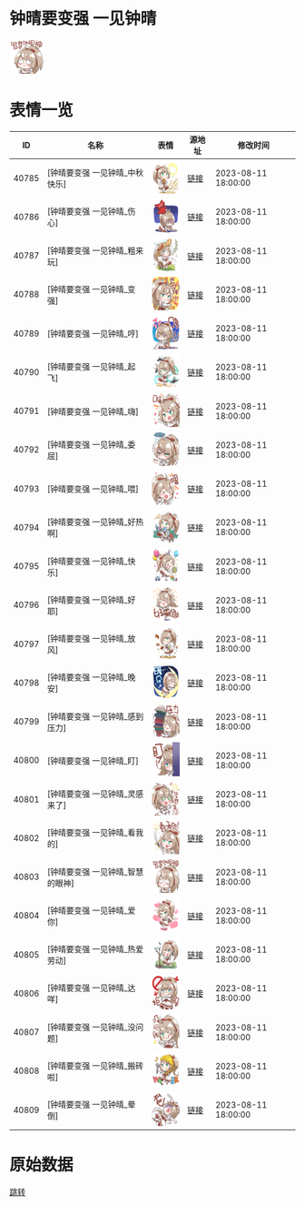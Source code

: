 # 钟晴要变强 一见钟晴

<img src="./cover.png" height="60" alt="cover" />

# 表情一览

|ID|名称|表情|源地址|修改时间|
|----|----|----|----|----|
|40785|[钟晴要变强 一见钟晴_中秋快乐]|<img src="./pic/040785_%5B钟晴要变强 一见钟晴_中秋快乐%5D.png" height="60" alt="中秋快乐"/>|[链接](https://i0.hdslb.com/bfs/garb/6fd0a36ce6d4ccac936a8ee2dde3e30b740b1198.png)|2023-08-11 18:00:00|
|40786|[钟晴要变强 一见钟晴_伤心]|<img src="./pic/040786_%5B钟晴要变强 一见钟晴_伤心%5D.png" height="60" alt="伤心"/>|[链接](https://i0.hdslb.com/bfs/garb/f8a4035e88c9c167545b9e9b15b966729bb00760.png)|2023-08-11 18:00:00|
|40787|[钟晴要变强 一见钟晴_粗来玩]|<img src="./pic/040787_%5B钟晴要变强 一见钟晴_粗来玩%5D.png" height="60" alt="粗来玩"/>|[链接](https://i0.hdslb.com/bfs/garb/1ce17a8102cf154c87aa131ddd2bb64e249f5921.png)|2023-08-11 18:00:00|
|40788|[钟晴要变强 一见钟晴_变强]|<img src="./pic/040788_%5B钟晴要变强 一见钟晴_变强%5D.png" height="60" alt="变强"/>|[链接](https://i0.hdslb.com/bfs/garb/563873f8ca5ddc963f66e4e2dd1a00cf6bb0cd30.png)|2023-08-11 18:00:00|
|40789|[钟晴要变强 一见钟晴_哼]|<img src="./pic/040789_%5B钟晴要变强 一见钟晴_哼%5D.png" height="60" alt="哼"/>|[链接](https://i0.hdslb.com/bfs/garb/31661b8c24e05347ba4d2458bc8ef0960bdb32e9.png)|2023-08-11 18:00:00|
|40790|[钟晴要变强 一见钟晴_起飞]|<img src="./pic/040790_%5B钟晴要变强 一见钟晴_起飞%5D.png" height="60" alt="起飞"/>|[链接](https://i0.hdslb.com/bfs/garb/297c2a20f0c8b54acf93136e4650e957ec66d5c3.png)|2023-08-11 18:00:00|
|40791|[钟晴要变强 一见钟晴_嗨]|<img src="./pic/040791_%5B钟晴要变强 一见钟晴_嗨%5D.png" height="60" alt="嗨"/>|[链接](https://i0.hdslb.com/bfs/garb/844b2428fd97dbe2b6318e1c75e645016361cdbf.png)|2023-08-11 18:00:00|
|40792|[钟晴要变强 一见钟晴_委屈]|<img src="./pic/040792_%5B钟晴要变强 一见钟晴_委屈%5D.png" height="60" alt="委屈"/>|[链接](https://i0.hdslb.com/bfs/garb/3cb1f171b6bc0b163a33cefca89c133788c5bf65.png)|2023-08-11 18:00:00|
|40793|[钟晴要变强 一见钟晴_喂]|<img src="./pic/040793_%5B钟晴要变强 一见钟晴_喂%5D.png" height="60" alt="喂"/>|[链接](https://i0.hdslb.com/bfs/garb/e53eb5ce31804beda4bc3dc6257733564f7a31e0.png)|2023-08-11 18:00:00|
|40794|[钟晴要变强 一见钟晴_好热啊]|<img src="./pic/040794_%5B钟晴要变强 一见钟晴_好热啊%5D.png" height="60" alt="好热啊"/>|[链接](https://i0.hdslb.com/bfs/garb/d041f2ac74c366d8735303e6be80448af0b48150.png)|2023-08-11 18:00:00|
|40795|[钟晴要变强 一见钟晴_快乐]|<img src="./pic/040795_%5B钟晴要变强 一见钟晴_快乐%5D.png" height="60" alt="快乐"/>|[链接](https://i0.hdslb.com/bfs/garb/a08165d227a213991d820395debe4f0d53ea7a77.png)|2023-08-11 18:00:00|
|40796|[钟晴要变强 一见钟晴_好耶]|<img src="./pic/040796_%5B钟晴要变强 一见钟晴_好耶%5D.png" height="60" alt="好耶"/>|[链接](https://i0.hdslb.com/bfs/garb/60aff5da8c4be7bb632ba5e8bb36a467d5c0c38c.png)|2023-08-11 18:00:00|
|40797|[钟晴要变强 一见钟晴_放风]|<img src="./pic/040797_%5B钟晴要变强 一见钟晴_放风%5D.png" height="60" alt="放风"/>|[链接](https://i0.hdslb.com/bfs/garb/b23168cdfa468a926e10e15c6fc1fb71a198cd67.png)|2023-08-11 18:00:00|
|40798|[钟晴要变强 一见钟晴_晚安]|<img src="./pic/040798_%5B钟晴要变强 一见钟晴_晚安%5D.png" height="60" alt="晚安"/>|[链接](https://i0.hdslb.com/bfs/garb/66ead92eb842cc14f1f14f5fac83882e41eb9547.png)|2023-08-11 18:00:00|
|40799|[钟晴要变强 一见钟晴_感到压力]|<img src="./pic/040799_%5B钟晴要变强 一见钟晴_感到压力%5D.png" height="60" alt="感到压力"/>|[链接](https://i0.hdslb.com/bfs/garb/b375e4b6dd293254c5c7d841d874bb82ccda8c0a.png)|2023-08-11 18:00:00|
|40800|[钟晴要变强 一见钟晴_盯]|<img src="./pic/040800_%5B钟晴要变强 一见钟晴_盯%5D.png" height="60" alt="盯"/>|[链接](https://i0.hdslb.com/bfs/garb/ea6a7d627f539556921b542e65db90383d72b661.png)|2023-08-11 18:00:00|
|40801|[钟晴要变强 一见钟晴_灵感来了]|<img src="./pic/040801_%5B钟晴要变强 一见钟晴_灵感来了%5D.png" height="60" alt="灵感来了"/>|[链接](https://i0.hdslb.com/bfs/garb/cfd0a71f2f24eb279b6a72f28a444fb6947e7366.png)|2023-08-11 18:00:00|
|40802|[钟晴要变强 一见钟晴_看我的]|<img src="./pic/040802_%5B钟晴要变强 一见钟晴_看我的%5D.png" height="60" alt="看我的"/>|[链接](https://i0.hdslb.com/bfs/garb/82cb694da2990134ca919a4733a8d35ddf7f21be.png)|2023-08-11 18:00:00|
|40803|[钟晴要变强 一见钟晴_智慧的眼神]|<img src="./pic/040803_%5B钟晴要变强 一见钟晴_智慧的眼神%5D.png" height="60" alt="智慧的眼神"/>|[链接](https://i0.hdslb.com/bfs/garb/4caf17128a98c77762c340933ec0ec9d294290e7.png)|2023-08-11 18:00:00|
|40804|[钟晴要变强 一见钟晴_爱你]|<img src="./pic/040804_%5B钟晴要变强 一见钟晴_爱你%5D.png" height="60" alt="爱你"/>|[链接](https://i0.hdslb.com/bfs/garb/cbe02b39d5b75403c1eafef173ce2f51a793ac0d.png)|2023-08-11 18:00:00|
|40805|[钟晴要变强 一见钟晴_热爱劳动]|<img src="./pic/040805_%5B钟晴要变强 一见钟晴_热爱劳动%5D.png" height="60" alt="热爱劳动"/>|[链接](https://i0.hdslb.com/bfs/garb/cb6543e51a1668d33411605ab513cfe9d31984d6.png)|2023-08-11 18:00:00|
|40806|[钟晴要变强 一见钟晴_达咩]|<img src="./pic/040806_%5B钟晴要变强 一见钟晴_达咩%5D.png" height="60" alt="达咩"/>|[链接](https://i0.hdslb.com/bfs/garb/aa8cfbf8041691562717f511e5c0f43139099933.png)|2023-08-11 18:00:00|
|40807|[钟晴要变强 一见钟晴_没问题]|<img src="./pic/040807_%5B钟晴要变强 一见钟晴_没问题%5D.png" height="60" alt="没问题"/>|[链接](https://i0.hdslb.com/bfs/garb/e720b685d973653b1478e4ad9dd0cb860df7c4d1.png)|2023-08-11 18:00:00|
|40808|[钟晴要变强 一见钟晴_搬砖啦]|<img src="./pic/040808_%5B钟晴要变强 一见钟晴_搬砖啦%5D.png" height="60" alt="搬砖啦"/>|[链接](https://i0.hdslb.com/bfs/garb/d3f50954fe4c58ffc3977fd5b9f8fdf0612e9065.png)|2023-08-11 18:00:00|
|40809|[钟晴要变强 一见钟晴_晕倒]|<img src="./pic/040809_%5B钟晴要变强 一见钟晴_晕倒%5D.png" height="60" alt="晕倒"/>|[链接](https://i0.hdslb.com/bfs/garb/5fe834f9cfc2d341e7a20bb68d105e5a86801710.png)|2023-08-11 18:00:00|

# 原始数据

[跳转](./raw.json)


